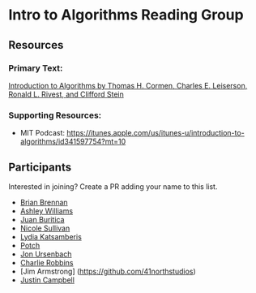 # Intro to Algorithms Reading Group

## Resources

### Primary Text: 

[Introduction to Algorithms by Thomas H. Cormen, Charles E. Leiserson, Ronald L. Rivest, and Clifford Stein](http://smile.amazon.com/gp/product/0262033844/ref=s9_simh_co_p14_d0_i1?pf_rd_m=ATVPDKIKX0DER&pf_rd_s=typ-top-left-1&pf_rd_r=1H79AXPNQ3201GHFPZZE&pf_rd_t=3201&pf_rd_p=1827489602&pf_rd_i=typ01)

### Supporting Resources:

- MIT Podcast: https://itunes.apple.com/us/itunes-u/introduction-to-algorithms/id341597754?mt=10

## Participants
Interested in joining? Create a PR adding your name to this list.

- [Brian Brennan](https://github.com/brianloveswords)
- [Ashley Williams](https://github.com/ashleygwilliams) 
- [Juan Buritica](https://github.com/Buritica)
- [Nicole Sullivan](https://github.com/stubbornella)
- [Lydia Katsamberis](https://github.com/llkats)
- [Potch](https://github.com/potch)
- [Jon Ursenbach](https://github.com/jonursenbach)
- [Charlie Robbins](https://github.com/indexzero)
- [Jim Armstrong] (https://github.com/41northstudios)
- [Justin Campbell](https://github.com/justincampbell)
